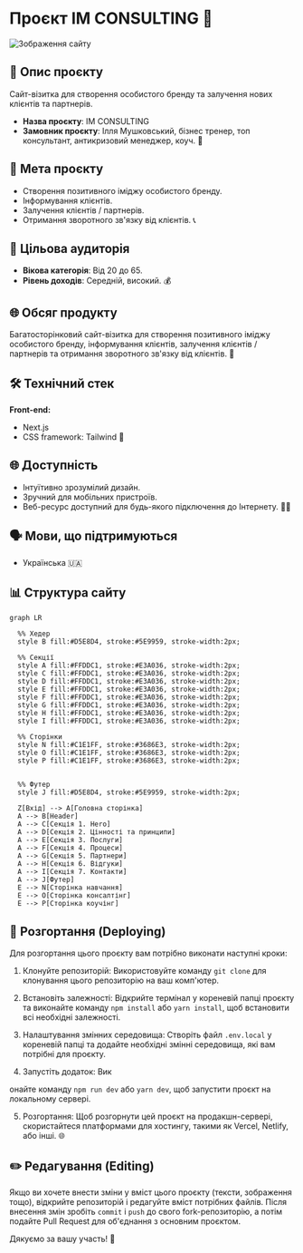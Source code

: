 # Проєкт IM CONSULTING 💼

![Зображення сайту](https://im-consulting.vercel.app/_next/image?url=%2Fimages%2Fprocess%2Fprocess1.jpg&w=640&q=100)

## 📝 Опис проєкту

Сайт-візитка для створення особистого бренду та залучення нових клієнтів та партнерів.

- **Назва проєкту**: IM CONSULTING
- **Замовник проєкту**: Ілля Мушковський, бізнес тренер, топ консультант, антикризовий менеджер, коуч. 🚀

## 🎯 Мета проєкту

- Створення позитивного іміджу особистого бренду.
- Інформування клієнтів.
- Залучення клієнтів / партнерів.
- Отримання зворотного зв'язку від клієнтів. 📞

## 👥 Цільова аудиторія

- **Вікова категорія**: Від 20 до 65.
- **Рівень доходів**: Середній, високий. 💰

## 🌐 Обсяг продукту

Багатосторінковий сайт-візитка для створення позитивного іміджу особистого бренду, інформування клієнтів, залучення клієнтів / партнерів та отримання зворотного зв'язку від клієнтів. 🌟

## 🛠️ Технічний стек

**Front-end:**

- Next.js
- CSS framework: Tailwind 🎨

## 🌐 Доступність

- Інтуїтивно зрозумілий дизайн.
- Зручний для мобільних пристроїв.
- Веб-ресурс доступний для будь-якого підключення до Інтернету. 📱🌐

## 🗣️ Мови, що підтримуються

- Українська 🇺🇦

## 📊 Структура сайту

```mermaid
graph LR

  %% Хедер
  style B fill:#D5E8D4, stroke:#5E9959, stroke-width:2px;

  %% Секції
  style A fill:#FFDDC1, stroke:#E3A036, stroke-width:2px;
  style C fill:#FFDDC1, stroke:#E3A036, stroke-width:2px;
  style D fill:#FFDDC1, stroke:#E3A036, stroke-width:2px;
  style E fill:#FFDDC1, stroke:#E3A036, stroke-width:2px;
  style F fill:#FFDDC1, stroke:#E3A036, stroke-width:2px;
  style G fill:#FFDDC1, stroke:#E3A036, stroke-width:2px;
  style H fill:#FFDDC1, stroke:#E3A036, stroke-width:2px;
  style I fill:#FFDDC1, stroke:#E3A036, stroke-width:2px;

  %% Сторінки
  style N fill:#C1E1FF, stroke:#3686E3, stroke-width:2px;
  style O fill:#C1E1FF, stroke:#3686E3, stroke-width:2px;
  style P fill:#C1E1FF, stroke:#3686E3, stroke-width:2px;


  %% Футер
  style J fill:#D5E8D4, stroke:#5E9959, stroke-width:2px;

  Z[Вхід] --> A[Головна сторінка]
  A --> B[Header]
  A --> C[Секція 1. Hero]
  A --> D[Секція 2. Цінності та принципи]
  A --> E[Секція 3. Послуги]
  A --> F[Секція 4. Процеси]
  A --> G[Секція 5. Партнери]
  A --> H[Секція 6. Відгуки]
  A --> I[Секція 7. Контакти]
  A --> J[Футер]
  E --> N[Сторінка навчання]
  E --> O[Сторінка консалтінг]
  E --> P[Сторінка коучінг]
```

## 🚀 Розгортання (Deploying)

Для розгортання цього проєкту вам потрібно виконати наступні кроки:

1. Клонуйте репозиторій: Використовуйте команду `git clone` для клонування цього репозиторію на ваш комп'ютер.

2. Встановіть залежності: Відкрийте термінал у кореневій папці проєкту та виконайте команду `npm install` або `yarn install`, щоб встановити всі необхідні залежності.

3. Налаштування змінних середовища: Створіть файл `.env.local` у кореневій папці та додайте необхідні змінні середовища, які вам потрібні для проєкту.

4. Запустіть додаток: Вик

онайте команду `npm run dev` або `yarn dev`, щоб запустити проєкт на локальному сервері.

5. Розгортання: Щоб розгорнути цей проєкт на продакшн-сервері, скористайтеся платформами для хостингу, такими як Vercel, Netlify, або інші. 🌐

## ✏️ Редагування (Editing)

Якщо ви хочете внести зміни у вміст цього проєкту (тексти, зображення тощо), відкрийте репозиторій і редагуйте вміст потрібних файлів. Після внесення змін зробіть `commit` і `push` до свого fork-репозиторію, а потім подайте Pull Request для об'єднання з основним проєктом.

Дякуємо за вашу участь! 🙌

